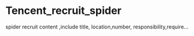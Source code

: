 # Tencent_recruit_spider
spider recruit content ,include title, location,number, responsibility,require...
